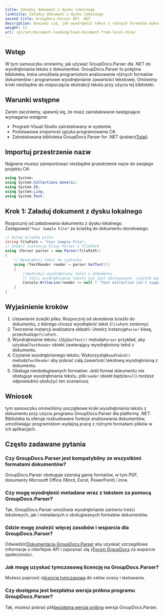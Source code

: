 ```yaml
---
title: Załaduj dokument z dysku lokalnego
linktitle: Załaduj dokument z dysku lokalnego
second_title: GroupDocs.Parser API .NET
description: Dowiedz się, jak wyodrębnić tekst z różnych formatów dokumentów za pomocą GroupDocs.Parser dla .NET. Łatwa i wydajna ekstrakcja tekstu za pomocą języka C#.
weight: 11
url: /pl/net/document-loading/load-document-from-local-disk/
---
```

## Wstęp
W tym samouczku omówimy, jak używać GroupDocs.Parser dla .NET do wyodrębniania tekstu z dokumentów. GroupDocs.Parser to potężna biblioteka, która umożliwia programistom analizowanie różnych formatów dokumentów i programowe wyodrębnianie zawartości tekstowej. Omówimy kroki niezbędne do rozpoczęcia ekstrakcji tekstu przy użyciu tej biblioteki.
## Warunki wstępne
Zanim zaczniemy, upewnij się, że masz zainstalowane następujące wymagania wstępne:
- Program Visual Studio zainstalowany w systemie.
- Podstawowa znajomość języka programowania C#.
-  Zainstalowana biblioteka GroupDocs.Parser for .NET (pobierz[Tutaj](https://releases.groupdocs.com/parser/net/)).

## Importuj przestrzenie nazw
Najpierw musisz zaimportować niezbędne przestrzenie nazw do swojego projektu C#:
```csharp
using System;
using System.Collections.Generic;
using System.IO;
using System.Linq;
using System.Text;
```
## Krok 1: Załaduj dokument z dysku lokalnego
 Rozpocznij od załadowania dokumentu z dysku lokalnego. Zastępować`"Your Sample File"` ze ścieżką do dokumentu docelowego.
```csharp
// Ustaw ścieżkę pliku
string filePath = "Your Sample File";
// Utwórz instancję klasy Parser z filePath
using (Parser parser = new Parser(filePath))
{
    // Wyodrębnij tekst do czytnika
    using (TextReader reader = parser.GetText())
    {
        //Wydrukuj wyodrębniony tekst z dokumentu
        // Jeśli wyodrębnianie tekstu nie jest obsługiwane, czytnik będzie miał wartość null
        Console.WriteLine(reader == null ? "Text extraction isn't supported" : reader.ReadToEnd());
    }
}
```
## Wyjaśnienie kroków
1. Ustawianie ścieżki pliku: Rozpocznij od określenia ścieżki do dokumentu, z którego chcesz wyodrębnić tekst (`filePath` zmienny).
2.  Tworzenie instancji analizatora składni: Utwórz instancję`Parser` klasę, przechodząc`filePath`.
3.  Wyodrębnianie tekstu: Użyj`GetText()` metoda`Parser` przykład, aby uzyskać`TextReader` obiekt zawierający wyodrębniony tekst z dokumentu.
4.  Czytanie wyodrębnionego tekstu: Wykorzystaj`ReadToEnd()` metoda`TextReader` aby pobrać całą zawartość tekstową wyodrębnioną z dokumentu.
5.  Obsługa nieobsługiwanych formatów: Jeśli format dokumentu nie obsługuje wyodrębniania tekstu, plik`reader` obiekt będzie`null`i możesz odpowiednio obsłużyć ten scenariusz.

## Wniosek
tym samouczku omówiliśmy początkowe kroki wyodrębniania tekstu z dokumentu przy użyciu programu GroupDocs.Parser dla platformy .NET. Biblioteka ta oferuje rozbudowane funkcje analizowania dokumentów, umożliwiając programistom wydajną pracę z różnymi formatami plików w ich aplikacjach.

## Często zadawane pytania
### Czy GroupDocs.Parser jest kompatybilny ze wszystkimi formatami dokumentów?
GroupDocs.Parser obsługuje szeroką gamę formatów, w tym PDF, dokumenty Microsoft Office (Word, Excel, PowerPoint) i inne.
### Czy mogę wyodrębnić metadane wraz z tekstem za pomocą GroupDocs.Parser?
Tak, GroupDocs.Parser umożliwia wyodrębnianie zarówno treści tekstowych, jak i metadanych z obsługiwanych formatów dokumentów.
### Gdzie mogę znaleźć więcej zasobów i wsparcia dla GroupDocs.Parser?
 Odwiedzić[Dokumentacja GroupDocs.Parser](https://tutorials.groupdocs.com/parser/net/) aby uzyskać szczegółowe informacje o interfejsie API i zapoznać się z[Forum GroupDocs](https://forum.groupdocs.com/c/parser/17) za wsparcie społeczności.
### Jak mogę uzyskać tymczasową licencję na GroupDocs.Parser?
 Możesz poprosić o[licencja tymczasowa](https://purchase.groupdocs.com/temporary-license/) do celów oceny i testowania.
### Czy dostępna jest bezpłatna wersja próbna programu GroupDocs.Parser?
 Tak, możesz pobrać plik[bezpłatna wersja próbna](https://releases.groupdocs.com/) wersja GroupDocs.Parser.
